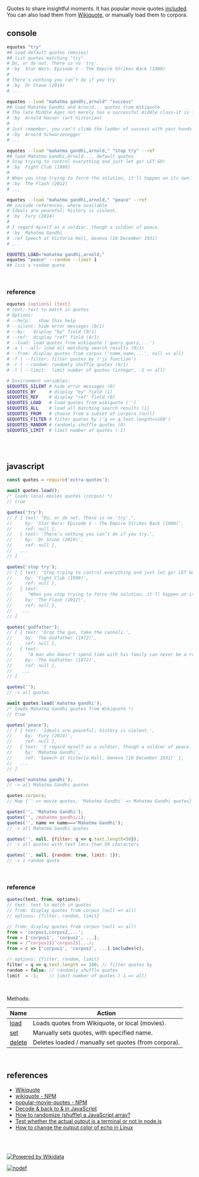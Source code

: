 Quotes to share insightful moments. It has popular movie quotes [included].
You can also load them from [Wikiquote], or manually load them to corpora.


## console

```bash
equotes "try"
## load default quotes (movies)
## list quotes matching "try"
# Do, or do not. There is no 'try'.
# :by  Star Wars: Episode V - The Empire Strikes Back (1980)
#
# There’s nothing you can’t do if you try.
# :by  Dr Stone (2019)
# ...

equotes --load "mahatma gandhi,arnold" "success"
## load Mahatma Gandhi and Arnold... quotes from Wikiquote
# The late Middle Ages not merely has a successful middle class—it is in fact a middle-class period.
# :by  Arnold Hauser (art historian)
#
# Just remember, you can't climb the ladder of success with your hands in your pockets.
# :by  Arnold Schwarzenegger
# ...

equotes --load "mahatma gandhi,arnold," "stop try" --ref
## load Mahatma Gandhi,Arnold..., default quotes
# Stop trying to control everything and just let go! LET GO!
# :by  Fight Club (1999)
#
# When you stop trying to force the solution, it'll happen on its own.
# :by  The Flash (2012)
# ...

equotes --load "mahatma gandhi,arnold," "peace" --ref
## include references, where available
# Ideals are peaceful; history is violent.
# :by  Fury (2014)
#
# I regard myself as a soldier, though a soldier of peace.
# :by  Mahatma Gandhi
# :ref Speech at Victoria Hall, Geneva (10 December 1931)
# ...

EQUOTES_LOAD="mahatma gandhi,arnold,"
equotes "peace" --random --limit 1
## list a random quote 
```
<br>

### reference

```bash
equotes [options] [text]
# text: text to match in quotes
# Options:
# --help:   show this help
# --silent: hide error messages (0/1)
# --by:   display "by" field (0/1)
# --ref:  display "ref" field (0/1)
# --load: load quotes from wikiquote ('query,query,...')
# -a | --all: load all matching search results (0/1)
# --from: display quotes from corpus ('name,name,...', null => all)
# -f | --filter: filter quotes by ('js function')
# -r | --random: randomly shuffle quotes (0/1)
# -l | --limit:  limit number of quotes (integer, -1 => all)

# Environment variables:
$EQUOTES_SILENT # hide error messages (0)
$EQUOTES_BY     # display "by" field (1)
$EQUOTES_REF    # display "ref" field (0)
$EQUOTES_LOAD   # load quotes from wikiquote ('')
$EQUOTES_ALL    # load all matching search results (1)
$EQUOTES_FROM   # choose from a subset of corpora (null)
$EQUOTES_FILTER # filter quotes by ('q => q.text.length<=160')
$EQUOTES_RANDOM # randomly shuffle quotes (0)
$EQUOTES_LIMIT  # limit number of quotes (-1)
```
<br>
<br>

## javascript

```javascript
const quotes = require('extra-quotes');

await quotes.load();
/* loads local movies quotes (corpus) */
// true

quotes('try');
// [ { text: "Do, or do not. There is no 'try'.",
//     by: 'Star Wars: Episode V - The Empire Strikes Back (1980)',
//     ref: null },
//   { text: 'There’s nothing you can’t do if you try.',
//     by: 'Dr Stone (2019)',
//     ref: null },
//   ...
// ]

quotes('stop try');
// [ { text: 'Stop trying to control everything and just let go! LET GO!',
//     by: 'Fight Club (1999)',
//     ref: null },
//   { text:
//      "When you stop trying to force the solution, it'll happen on its own.",
//     by: 'The Flash (2012)',
//     ref: null },
//    ...
// ]

quotes('godfather');
// [ { text: 'Drop the gun, take the cannoli.',
//     by: 'The Godfather (1972)',
//     ref: null },
//   { text:
//      "A man who doesn't spend time with his family can never be a real man.",
//     by: 'The Godfather (1972)',
//     ref: null },
//    ...
// ]

quotes('');
// -> all quotes

await quotes.load('mahatma gandhi');
/* loads Mahatma Gandhi quotes from Wikiquote */
// true

quotes('peace');
// [ { text: 'Ideals are peaceful; history is violent.',
//     by: 'Fury (2014)',
//     ref: null },
//   { text: 'I regard myself as a soldier, though a soldier of peace.',
//     by: 'Mahatma Gandhi',
//     ref: 'Speech at Victoria Hall, Geneva (10 December 1931)' },
//   ...
// ]

quotes('mahatma gandhi');
// -> all Mahatma Gandhi quotes

quotes.corpora;
// Map {'' => movie quotes, 'Mahatma Gandhi' => Mahatma Gandhi quotes}

quotes('', 'Mahatma Gandhi');
quotes('', /mahatma gandhi/i);
quotes('', name => name==='Mahatma Gandhi');
// -> all Mahatma Gandhi quotes

quotes('', null, {filter: q => q.text.length<50});
// -> all quotes with text less than 50 characters

quotes('', null, {random: true, limit: 1});
// -> 1 random quote
```
<br>

### reference

```javascript
quotes(text, from, options);
// text: text to match in quotes
// from: display quotes from corpus (null => all)
// options: {filter, random, limit}

// from: display quotes from corpus (null => all)
from = 'corpus1,corpus2,...';
from = ['corpus1', 'corpus2', ...];
from = /^corpus1$|^corpus2$|.../;
from = c => ['corpus1', 'corpus2', ...].includes(c);

// options: {filter, random, limit}
filter = q => q.text.length <= 160; // filter quotes by
random = false; // randomly shuffle quotes
limit  = -1;    // limit number of quotes (-1 => all)
```
<br>

Methods:

| Name                | Action
|---------------------|-------
| [load]              | Loads quotes from Wikiquote, or local (movies).
| [set]               | Manually sets quotes, with specified name.
| [delete]            | Deletes loaded / manually set quotes (from corpora).

<br>

## references
- [Wikiquote](https://en.wikiquote.org/wiki/Main_Page)
- [wikiquote - NPM](https://www.npmjs.com/package/wikiquote)
- [popular-movie-quotes - NPM](https://www.npmjs.com/package/popular-movie-quotes)
- [Decode &amp; back to & in JavaScript](https://stackoverflow.com/questions/3700326/decode-amp-back-to-in-javascript)
- [How to randomize (shuffle) a JavaScript array?](https://stackoverflow.com/questions/2450954/how-to-randomize-shuffle-a-javascript-array)
- [Test whether the actual output is a terminal or not in node.js](https://stackoverflow.com/questions/7080458/test-whether-the-actual-output-is-a-terminal-or-not-in-node-js)
- [How to change the output color of echo in Linux](https://stackoverflow.com/questions/5947742/how-to-change-the-output-color-of-echo-in-linux)

<br>
<br>

[![Powered by Wikidata][powered_by_wikidata_img]][powered_by_wikidata_url]

[![nodef](https://merferry.glitch.me/card/extra-quotes.svg)](https://nodef.github.io)


[Wikiquote]: https://en.wikiquote.org/wiki/Main_Page
[included]: https://github.com/nodef/extra-quotes/blob/master/index.csv
[load]: https://github.com/nodef/extra-quotes/wiki/load
[set]: https://github.com/nodef/extra-quotes/wiki/set
[delete]: https://github.com/nodef/extra-quotes/wiki/delete
[powered_by_wikidata_img]: https://upload.wikimedia.org/wikipedia/commons/a/ae/Wikidata_Stamp_Rec_Dark.svg
[powered_by_wikidata_url]: https://www.wikidata.org/wiki/Wikidata:Data_access#Best_practices_to_follow
